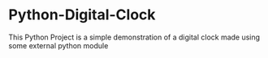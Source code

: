 # Python-Digital-Clock
This Python Project is a simple demonstration of a digital clock made using some external python module
